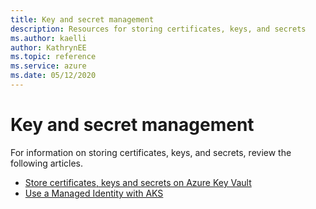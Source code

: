 ```yaml
--- 
title: Key and secret management
description: Resources for storing certificates, keys, and secrets 
ms.author: kaelli
author: KathrynEE
ms.topic: reference
ms.service: azure 
ms.date: 05/12/2020
---
```



# Key and secret management

For information on storing certificates, keys, and secrets, review the following articles.  

- [Store certificates, keys and secrets on Azure Key Vault](https://docs.microsoft.com/azure/key-vault/)   
- [Use a Managed Identity with AKS](https://docs.microsoft.com/azure/aks/use-managed-identity)  
   

 